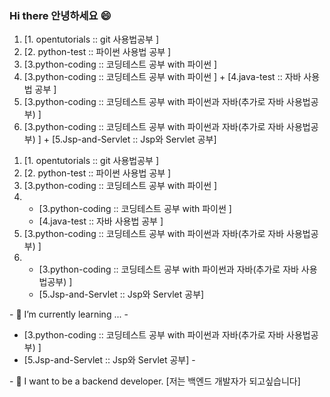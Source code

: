### Hi there 안녕하세요 😄 <!--👋-->
<ol type="1">
<li>[1. opentutorials :: git 사용법공부 ]<br>
<li>[2. python-test :: 파이썬 사용법 공부 ]<br>
<li>[3.python-coding :: 코딩테스트 공부 with 파이썬 ]<br>
<li>[3.python-coding :: 코딩테스트 공부 with 파이썬 ] + [4.java-test :: 자바 사용법 공부 ]<br>
<li>[3.python-coding :: 코딩테스트 공부 with 파이썬과 자바(추가로 자바 사용법공부) ]<br>
<li>[3.python-coding :: 코딩테스트 공부 with 파이썬과 자바(추가로 자바 사용법공부) ] + [5.Jsp-and-Servlet :: Jsp와 Servlet 공부]
</ol>

<ol type="1">
<li>[1. opentutorials :: git 사용법공부 ]
<li>[2. python-test :: 파이썬 사용법 공부 ]
<li>[3.python-coding :: 코딩테스트 공부 with 파이썬 ]
<li>
  <ul>
    <li>[3.python-coding :: 코딩테스트 공부 with 파이썬 ]
    <li>[4.java-test :: 자바 사용법 공부 ]
  </ul>
<li>[3.python-coding :: 코딩테스트 공부 with 파이썬과 자바(추가로 자바 사용법공부) ]
<li>
  <ul>
    <li>[3.python-coding :: 코딩테스트 공부 with 파이썬과 자바(추가로 자바 사용법공부) ]
    <li>[5.Jsp-and-Servlet :: Jsp와 Servlet 공부]
  </ul>
</ol>
- 🌱 I’m currently learning ... 
- <ul>
<li>[3.python-coding :: 코딩테스트 공부 with 파이썬과 자바(추가로 자바 사용법공부) ]
<li>[5.Jsp-and-Servlet :: Jsp와 Servlet 공부]
- </ul>
- 💬 I want to be a backend developer. [저는 백엔드 개발자가 되고싶습니다]
<!--
**3baaa/3baaa** is a ✨ _special_ ✨ repository because its `README.md` (this file) appears on your GitHub profile.

Here are some ideas to get you started:

- 🔭 I’m currently working on ...
- 🌱 I’m currently learning ... 
- 👯 I’m looking to collaborate on ...
- 🤔 I’m looking for help with ...
- 💬 Ask me about ...
- 📫 How to reach me: ...
- 😄 Pronouns: ...
- ⚡ Fun fact: ...
-->
